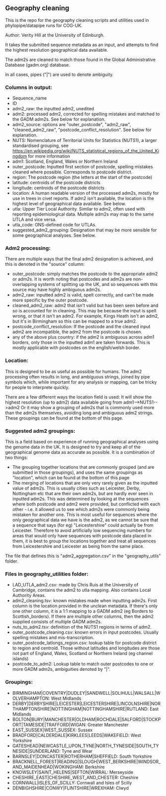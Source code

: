 ## Geography cleaning

This is the repo for the geography cleaning scripts and utilities used in phylopipe/datapipe runs for COG-UK. 

Author: Verity Hill at the University of Edinburgh.

It takes the submitted sequence metadata as an input, and attempts to find the highest resolution geographical data available.

The adm2s are cleaned to match those found in the Global Administrative Database (gadm.org) database.

In all cases, pipes ("|") are used to denote ambiguity.

### Columns in output:
- Sequence_name
- ID
- adm2_raw: the inputted adm2, unedited
- adm2: processed adm2, corrected for spelling mistakes and matched to the GADM adm2s. See below for explanation.
- adm2_source: options are "outer_postcode", "adm2_raw", "cleaned_adm2_raw", "postcode_conflict_resolution". See below for explanation.
- NUTS: Nomenclature of Territorial Units for Statistics (NUTS1), a larger standardised grouping, see https://en.wikipedia.org/wiki/NUTS_statistical_regions_of_the_United_Kingdom for more information
- adm1: Scotland, England, Wales or Northern Ireland
- outer_postcode: Inputted first section of postcode, spelling mistakes cleaned where possible. Corresponds to postcode district.
- region: The postcode region (the letters at the start of the postcode)
- latitude: centroids of the postcode districts
- longitude: centroids of the postcode districts
- location: A human readable version of the processed adm2s, mostly for use in trees in civet reports. If adm2 isn't available, the location is the highest level of geographical data available. See below.
- utla: Upper Tier Local Authority. Similar to adm2, often used with reporting epidemiological data. Multiple adm2s may map to the same UTLA and vice versa.
- utla_code: ONS-defined code for UTLAs.
- suggested_adm2_grouping: Designation that may be more sensible for some geographical analyses. See below.


### Adm2 processing:

There are multiple ways that the final adm2 designation is achieved, and this is denoted in the "source" column:

- outer_postcode: simply matches the postcode to the appropriate adm2 or adm2s. It is worth noting that postcodes and adm2s are non-overlapping systems of splitting up the UK, and so sequences with this source may have highly ambiguous adm2s.
- adm2_raw: inputted adm2 is valid, spelt correctly, and can't be made more specific by the outer postcode.
- cleaned_adm2_raw: adm2 that isn't valid but has been seen before and so is accounted for in cleaning. This may be because the input is spelt wrong, or that it isn't an adm2. For example, Kings Heath isn't an adm2, but it's in Birmingham so this can be mapped to a true adm2.
- postcode_conflict_resolution: If the postcode and the cleaned input adm2 are incompatible, the adm2 from the postcode is chosen.
- any of the above plus country: if the adm2 is ambiguous across adm1 borders, only those in the inputted adm1 are taken forwards. This is mostly applicable with postcodes on the english/welsh border.

### Location:

This is designed to be as useful as possible for humans. The adm2 processing often results in long, and ambiguous strings, joined by pipe symbols which, while important for any analysis or mapping, can be tricky for people to interprete quickly.

There are a few different ways the location field is used:
It will show the highest resolution (up to adm2) data available going from adm1-->NUTS1-->adm2
Or it may show a grouping of adm2s that is commonly used more than the adm2s themselves, avoiding long and ambiguous adm2 strings. These groupings can be found at the bottom of this page.

### Suggested adm2 groupings:

This is a field based on experience of running geographical analyses using the genome data in the UK. It is designed to try and keep all of the geographical genome data as accurate as possible.
It is a combination of two things:
 - The grouping together locations that are commonly grouped (and are submitted in those groupings), and uses the same groupings as "location", which can be found at the bottom of this page
 - The merging of locations that are only very rarely given as the inputted value of adm2s. This is usually cities such as Leicester, Derby, Nottingham etc that are their own adm2s, but are hardly ever seen in inputted adm2s.
 This was determined by looking at the sequences where both postcode and adm2 were provided, but conflicted with each other - i.e. it allowed us to see which adm2s were commonly being mistaken for another one. 
 This is most useful for sequences where the only geographical data we have is the adm2, as we cannot be sure that a sequence that says (for eg) "Leicestershire" could actually be from Leicester. 
 Therefore to avoid artificially low sequencing numbers for areas that would only have sequences with postcode data placed in them, it is best to group the locations together and treat all sequences from Leicestershire and Leicester as being from the same place.

The file that defines this is "adm2_aggregation.csv" in the "geography_utils" folder. 



### Files in geography_utilities folder:

- LAD_UTLA_adm2.csv: made by Chris Ruis at the University of Cambridge, contains the adm2 to utla mapping. Also contains Local Authority Areas.
- adm2_cleaning.tsv: known mistakes made when inputting adm2s. First column is the location provided in the unclean metadata. If there's only one other column, it is a 1:1 mapping to a GADM adm2 (eg Borders to Scottish_borders). If there are multiple other columns, then the adm2 supplied consists of multiple GADM adm2s.
- nuts_to_adm2.tsv: definition of the NUTS1 regions in terms of adm2.
- outer_postcode_cleaning.csv: known errors in input postcodes. Usually spelling mistakes and mis-transcription.
- outer_postcode_latlongs_region.csv: lookup table for postcode district to region and centroid. Those without latitudes and longitudes are those not part of England, Wales, Scotland or Northern Ireland (eg channel islands)
- postcode_to_adm2: Lookup table to match outer postcodes to one or more GADM adm2s, ambiguities denoted by "|".


### Groupings:

- BIRMINGHAM|COVENTRY|DUDLEY|SANDWELL|SOLIHULL|WALSALL|WOLVERHAMPTON: West Midlands
- DERBY|DERBYSHIRE|LEICESTER|LEICESTERSHIRE|LINCOLNSHIRE|NORTHAMPTONSHIRE|NOTTINGHAM|NOTTINGHAMSHIRE|RUTLAND: East Midlands
- BOLTON|BURY|MANCHESTER|OLDHAM|ROCHDALE|SALFORD|STOCKPORT|TAMESIDE|TRAFFORD|WIGAN: Greater Manchester
- EAST_SUSSEX|WEST_SUSSEX: Sussex
- BRADFORD|CALDERDALE|KIRKLEES|LEEDS|WAKEFIELD: West Yorkshire
- GATESHEAD|NEWCASTLE_UPON_TYNE|NORTH_TYNESIDE|SOUTH_TYNESIDE|SUNDERLAND: Tyne and Wear
- BARNSLEY|DONCASTER|ROTHERHAM|SHEFFIELD: South Yorkshire
- BRACKNELL_FOREST|READING|SLOUGH|WEST_BERKSHIRE|WINDSOR_AND_MAIDENHEAD|WOKINGHAM: Berkshire
- KNOWSLEY|SAINT_HELENS|SEFTON|WIRRAL: Merseyside
- CHESHIRE_EAST|CHESHIRE_WEST_AND_CHESTER: Cheshire
- CORNWALL|ISLES_OF_SCILLY: Cornwall and Isles of Scilly
- DENBIGHSHIRE|CONWY|FLINTSHIRE|WREXHAM: Clwyd

